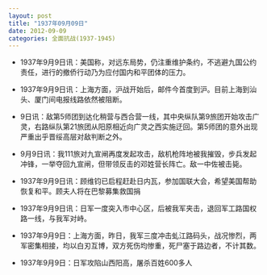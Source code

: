 ```yaml
---
layout: post
title: "1937年09月09日"
date: 2012-09-09
categories: 全面抗战(1937-1945)
---
```


<meta name="referrer" content="no-referrer" />

- 1937年9月9日讯：美国称，对远东局势，仍注重维护条约，不逃避九国公约责任，进行的撤侨行动乃为应付国内和平团体的压力。 

- 1937年9月9日讯：上海方面，沪战开始后，邮件今首度到沪。目前上海到汕头、厦门间电报线路依然被阻断。 

- 9日讯：敌第5师团到达化稍营与西合营一线，其中央纵队第9旅团开始攻击广灵，右路纵队第21旅团从阳原相近向广灵之西实施迂回。第5师团的意外出现严重出乎晋绥高层对敌判断之外。 

- 9月9日讯：我111旅对九宣闸再度发起攻击，敌机枪阵地被我摧毁，步兵发起冲锋，一举夺回九宣闸，但带领反击的邓姓营长阵亡。敌一中佐被击毙。 

- 1937年9月9日讯：顾维钧已启程赶赴日内瓦，参加国联大会，希望美国帮助恢复和平。顾夫人将在巴黎募集救国捐 

- 1937年9月9日讯：日军一度突入市中心区，后被我军夹击，退回军工路国权路一线，与我军对峙。 

- 1937年9月9日：上海方面，昨日，我军三度冲击虬江路码头，战况惨烈，两军密集相接，均以白刃互博，双方死伤均惨重，死尸塞于路边者，不计其数。 

- 1937年9月9日：日军攻陷山西阳高，屠杀百姓600多人 

